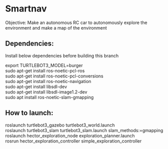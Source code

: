 # Smartnav
Objective: Make an autonomous RC car to autonomously explore the environment and make a map of the environment

## Dependencies:  
Install below dependencies before building this branch

export TURTLEBOT3_MODEL=burger  
sudo apt-get install ros-noetic-pcl-ros  
sudo apt-get install ros-noetic-pcl-conversions  
sudo apt-get install ros-noetic-navigation  
sudo apt-get install libsdl-dev  
sudo apt-get install libsdl-image1.2-dev  
sudo apt install ros-noetic-slam-gmapping  

## How to launch:  

roslaunch turtlebot3_gazebo turtlebot3_world.launch  
roslaunch turtlebot3_slam turtlebot3_slam.launch slam_methods:=gmapping  
roslaunch hector_exploration_node exploration_planner.launch  
rosrun hector_exploration_controller simple_exploration_controller  
